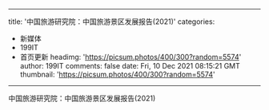 
---
title: '中国旅游研究院：中国旅游景区发展报告(2021)'
categories: 
 - 新媒体
 - 199IT
 - 首页更新
headimg: 'https://picsum.photos/400/300?random=5574'
author: 199IT
comments: false
date: Fri, 10 Dec 2021 08:15:21 GMT
thumbnail: 'https://picsum.photos/400/300?random=5574'
---

<div>   
中国旅游研究院：中国旅游景区发展报告(2021)  
</div>
            